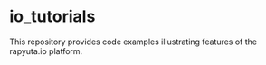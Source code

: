 # io_tutorials

This repository provides code examples illustrating features of the rapyuta.io platform.

